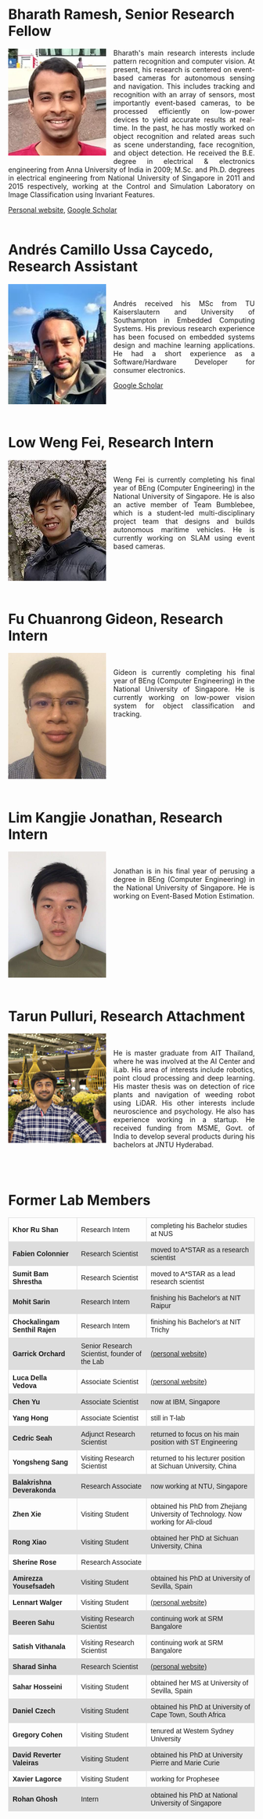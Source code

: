 <!--
.. title: Lab Members
.. slug: labmembers
.. date: 2019-01-22 18:53:17 UTC+08:00
.. tags: 
.. category: 
.. link: 
.. description: 
.. type: text
-->

<style>
	.float-img{
		float: left; clear: left;  margin-right: 15px; margin-bottom:5px; 
	}	
</style>

<!-- -->

<div class="container-fluid" style="clear:both">
<h1>Bharath Ramesh, Senior Research Fellow</h1>

<img src="/images/Lab_pics/Bharath.jpg" width="200" alt="Bharath picture" class="float-img"/>

<p style="text-align:justify">
	Bharath's main research interests include pattern recognition and computer vision. 
	At present, his research is centered on event-based cameras for autonomous sensing and navigation. 
	This includes tracking and recognition with an array of sensors, most importantly event-based cameras, 
	to be processed efficiently on low-power devices to yield accurate results at real-time. 
	In the past, he has mostly worked on object recognition and related areas such as scene understanding, 
	face recognition, and object detection. 
	He received the B.E. degree in electrical & electronics engineering from Anna University of India in 2009; 
	M.Sc. and Ph.D. degrees in electrical engineering from National University of Singapore in 2011 and 2015 respectively, 
	working at the Control and Simulation Laboratory on Image Classification using Invariant Features. 
</p>
<a href="https://sites.google.com/view/bharath-ramesh/"> Personal website</a>,
<a href="https://www.google.com/url?sa=t&rct=j&q=&esrc=s&source=web&cd=1&cad=rja&uact=8&ved=2ahUKEwjIy6iGkpDgAhULVH0KHRt1C74QFjAAegQIBxAB&url=http%3A%2F%2Fscholar.google.com%2Fcitations%3Fuser%3Ddh9MPA0AAAAJ%26hl%3Den&usg=AOvVaw2Ancz93b9OL-r9drLJhyPd"> Google Scholar</a>
</div>


<div class="container-fluid" style="clear:both">
<br>
<h1>Andrés Camillo Ussa Caycedo, Research Assistant</h1>

<img src="/images/Lab_pics/Andres.jpg" width="200" alt="Andres picture" class="float-img"/>
<br>

<p style="text-align:justify">
	Andrés received his MSc from TU Kaiserslautern and University of Southampton in Embedded Computing Systems. 
	His previous research experience has been focused on embedded systems design and machine learning applications. 
	He had a short experience as a Software/Hardware Developer for consumer electronics.
</p>
<a href="https://scholar.google.com.sg/citations?user=8TpAmswAAAAJ&hl=en"> Google Scholar</a>
</div>


<div class="container-fluid" style="clear:both">
<br>
<h1>Low Weng Fei, Research Intern</h1>

<img src="/images/Lab_pics/wengfei.jpeg" width="200" alt="Fei picture" class="float-img"/>
<br>

<p style="text-align:justify">
	Weng Fei is currently completing his final year of BEng (Computer Engineering) in the National University of Singapore. He is also an active member of Team Bumblebee, which is a student-led multi-disciplinary project team that designs and builds autonomous maritime vehicles.  He is currently working on SLAM using event based cameras.
</p>
</div>

<div class="container-fluid" style="clear:both">
<br>
<h1>Fu Chuanrong Gideon, Research Intern</h1>

<img src="/images/Lab_pics/gideon.jpeg" width="200" alt="Gideon picture" class="float-img"/>
<br>

<p style="text-align:justify">
	Gideon is currently completing his final year of BEng (Computer Engineering) in the National University of Singapore. He is currently working on low-power vision system for object classification and tracking.
</p>
</div>

<div class="container-fluid" style="clear:both">
<br>
<h1>Lim Kangjie Jonathan, Research Intern</h1>

<img src="/images/Lab_pics/jonathan2019.jpeg" width="200" alt="Jonathan picture" class="float-img"/>
<br>

<p style="text-align:justify">
	Jonathan is in his final year of perusing a degree in BEng (Computer Engineering) in the National University of Singapore. He is working on Event-Based Motion Estimation.
</p>
</div>

<div class="container-fluid" style="clear:both">
<br>
<h1>Tarun Pulluri, Research Attachment</h1>

<img src="/images/Lab_pics/tarun.jpeg" width="200" alt="Tarun picture" class="float-img"/>
<br>

<p style="text-align:justify">
	He is master graduate from AIT Thailand, where he was involved at the AI Center and iLab. His area of interests include robotics, point cloud processing and deep learning. His master thesis was on detection of rice plants and navigation of weeding robot using LiDAR.  His other interests include neuroscience and psychology. He also has experience working in a startup. He received funding from MSME, Govt. of India to develop several products during his bachelors at JNTU Hyderabad.
</p>
</div>


<div class="container-fluid" style="clear:both">
<br><br>
</div>


<h1>Former Lab Members</h1>

<style>
table {
  font-family: arial, sans-serif;
  border-collapse: collapse;
  width: 100%;
}

td, th {
  border: 1px solid #dddddd;
  text-align: left;
  padding: 8px;
}

tr:nth-child(even) {
  background-color: #dddddd;
}
</style>

<table>
  <tr>
    <th>Khor Ru Shan</th>
    <td>Research Intern </td>
    <td> completing his Bachelor studies at NUS </a> </td>
  </tr>
  <tr>
    <th>Fabien Colonnier</th>
    <td>Research Scientist </td>
    <td> moved to A*STAR as a research scientist </a> </td>
  </tr>
  <tr>
    <th>Sumit Bam Shrestha</th>
    <td>Research Scientist </td>
    <td> moved to A*STAR as a lead research scientist </a> </td>
  </tr>
  <tr>
    <th>Mohit Sarin</th>
    <td>Research Intern </td>
    <td> finishing his Bachelor's at NIT Raipur </a> </td>
  </tr>
  <tr>
    <th>Chockalingam Senthil Rajen</th>
    <td>Research Intern </td>
    <td> finishing his Bachelor's at NIT Trichy </td>
  </tr>
  <tr>
    <th>Garrick Orchard</th>
    <td>Senior Research Scientist, founder of the Lab </td>
    <td> <a href="https://www.garrickorchard.com/home"> (personal website)</a> </td>
  </tr>
  <tr>
    <th>Luca Della Vedova</th>
    <td>Associate Scientist</td>
    <td><a href="http://lucadellavedova.com/"> (personal website)</a> </td>
  </tr>
  <tr>
    <th>Chen Yu</th>
    <td>Associate Scientist</td>
    <td> now at IBM, Singapore </td>
  </tr>
  <tr>
    <th>Yang Hong</th>
    <td>Associate Scientist</td>
    <td>still in T-lab </td>
  </tr>
  <tr>
    <th>Cedric Seah</th>
    <td>Adjunct Research Scientist</td>
    <td>returned to focus on his main position with ST Engineering </td>
  </tr>
  <tr>
    <th>Yongsheng Sang </th>
    <td>Visiting Research Scientist</td>
    <td>returned to his lecturer position at Sichuan University, China </td>
  </tr>
  <tr>
    <th>Balakrishna Deverakonda</th>
    <td>Research Associate</td>
    <td>now working at NTU, Singapore </td>
  </tr>
  <tr>
    <th>Zhen Xie </th>
    <td>Visiting Student</td>
    <td>obtained his PhD from Zhejiang University of Technology. Now working for Ali-cloud  </td>
  </tr>
  <tr>
    <th>Rong Xiao </th>
    <td>Visiting Student</td>
    <td>obtained her PhD at Sichuan University, China </td>
  </tr>
  <tr>
    <th>Sherine Rose</th>
    <td>Research Associate</td>
    <td> </td>
  </tr>
  <tr>
    <th>Amirezza Yousefsadeh </th>
    <td>Visiting Student</td>
    <td>obtained his PhD at University of Sevilla, Spain </td>
  </tr>
  <tr>
    <th>Lennart Walger </th>
    <td>Visiting Student</td>
    <td><a href="https://lennartwalger.com/"> (personal website)</a> </td>
  </tr>
  <tr>
    <th>Beeren Sahu </th>
    <td>Visiting Research Scientist</td>
    <td>continuing work at SRM Bangalore </td>
  </tr>
  <tr>
    <th>Satish Vithanala </th>
    <td>Visiting Research Scientist</td>
    <td>continuing work at SRM Bangalore </td>
  </tr>
  <tr>
    <th>Sharad Sinha </th>
    <td>Research Scientist </td>
    <td> <a href="https://sharadsinha.wordpress.com/"> (personal website)</a> </td>
  </tr>
  <tr>
    <th>Sahar Hosseini </th>
    <td>Visiting Student</td>
    <td>obtained her MS at University of Sevilla, Spain </td>
  </tr>
  <tr>
    <th>Daniel Czech </th>
    <td>Visiting Student</td>
    <td>obtained his PhD at University of Cape Town, South Africa </td>
  </tr>
  <tr>
    <th>Gregory Cohen </th>
    <td>Visiting Student</td>
    <td>tenured at Western Sydney University </td>
  </tr>
  <tr>
    <th>David Reverter Valeiras </th>
    <td>Visiting Student</td>
    <td>obtained his PhD at University Pierre and Marie Curie </td>
  </tr>
  <tr>
    <th>Xavier Lagorce </th>
    <td>Visiting Student</td>
    <td>working for Prophesee </td>
  </tr>
  <tr>
    <th>Rohan Ghosh </th>
    <td>Intern</td>
    <td>obtained his PhD at National University of Singapore </td>
  </tr>
  
</table>





